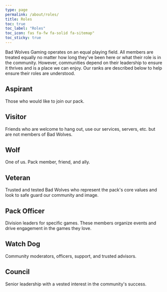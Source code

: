 ```yaml
---
type: page
permalink: /about/roles/
title: Roles
toc: true
toc_label: "Roles"
toc_icon: fas fa-fw fa-solid fa-sitemap"
toc_sticky: true
---
```


Bad Wolves Gaming operates on an equal playing field. All members are treated equally no matter how long they've been here or 
what their role is in the community. However, communities depend on their leadership to ensure it thrives and is a place we can 
enjoy. Our ranks are described below to help ensure their roles are understood.

## Aspirant
Those who would like to join our pack.

## Visitor
Friends who are welcome to hang out, use our services, servers, etc. but are not members of Bad Wolves.

## Wolf
One of us. Pack member, friend, and ally.

## Veteran
Trusted and tested Bad Wolves who represent the pack's core values and look to safe guard our community and image.

## Pack Officer
Division leaders for specific games. These members organize events and drive engagement in the games they love.

## Watch Dog
Community moderators, officers, support, and trusted advisors.

## Council
Senior leadership with a vested interest in the community's success.
